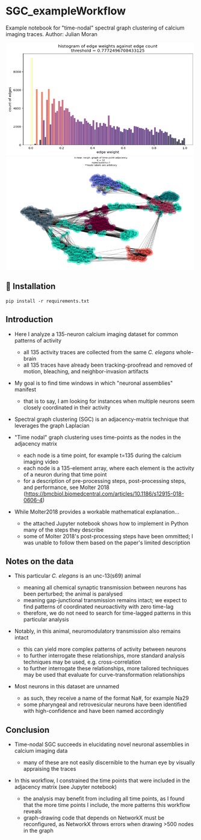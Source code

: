 # SGC_exampleWorkflow
Example notebook for "time-nodal" spectral graph clustering of calcium imaging traces.
Author: Julian Moran

<p align = "center">
	<img src="./hist_edgeWeights.png", width="500" height="300">
	<img src="./KNN_clustered.png", width="500" height="300">
</p>


## :seedling: Installation

```
pip install -r requirements.txt
```


## Introduction

- Here I analyze a 135-neuron calcium imaging dataset for common patterns of activity
	+ all 135 activity traces are collected from the same *C. elegans* whole-brain
	+ all 135 traces have already been tracking-proofread and removed of motion, bleaching, and neighbor-invasion artifacts

- My goal is to find time windows in which "neuronal assemblies" manifest
	+ that is to say, I am looking for instances when multiple neurons seem closely coordinated in their activity

- Spectral graph clustering (SGC) is an adjacency-matrix technique that leverages the graph Laplacian

- "Time nodal" graph clustering uses time-points as the nodes in the adjacency matrix
	+ each node is a time point, for example t=135 during the calcium imaging video
	+ each node is a 135-element array, where each element is the activity of a neuron during that time point
	+ for a description of pre-processing steps, post-processing steps, and performance, see Molter 2018 (https://bmcbiol.biomedcentral.com/articles/10.1186/s12915-018-0606-4)

- While Molter2018 provides a workable mathematical explanation...
	+ the attached Jupyter notebook shows how to implement in Python many of the steps they describe
	+ some of Molter 2018's post-processing steps have been ommitted; I was unable to follow them based on the paper's limited description


## Notes on the data

- This particular *C. elegans* is an unc-13(s69) animal
	+ meaning all chemical synaptic transmission between neurons has been perturbed; the animal is paralysed
	+ meaning gap-junctional transmission remains intact; we expect to find patterns of coordinated neuroactivity with zero time-lag
	+ therefore, we do not need to search for time-lagged patterns in this particular analysis

- Notably, in this animal, neuromodulatory transmission also remains intact
	+ this can yield more complex patterns of activity between neurons
	+ to further interrogate these relationships, more standard analysis techniques may be used, e.g. cross-correlation
	+ to further interrogate these relationships, more tailored techniques may be used that evaluate for curve-transformation relationships

- Most neurons in this dataset are unnamed
	+ as such, they receive a name of the format Na#, for example Na29
	+ some pharyngeal and retrovesicular neurons have been identified with high-confidence and have been named accordingly


## Conclusion

- Time-nodal SGC succeeds in elucidating novel neuronal assemblies in calcium imaging data
	+ many of these are not easily discernible to the human eye by visually appraising the traces

- In this workflow, I constrained the time points that were included in the adjacency matrix (see Jupyter notebook)
	+ the analysis may benefit from including all time points, as I found that the more time points I include, the more patterns this workflow reveals
	+ graph-drawing code that depends on NetworkX must be reconfigured, as NetworkX throws errors when drawing >500 nodes in the graph

